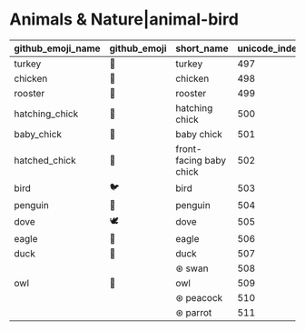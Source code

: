 # Animals & Nature|animal-bird

|github_emoji_name|github_emoji|short_name|unicode_index|
|---|---|---|---|
|turkey|:turkey:|turkey|497|
|chicken|:chicken:|chicken|498|
|rooster|:rooster:|rooster|499|
|hatching_chick|:hatching_chick:|hatching chick|500|
|baby_chick|:baby_chick:|baby chick|501|
|hatched_chick|:hatched_chick:|front-facing baby chick|502|
|bird|:bird:|bird|503|
|penguin|:penguin:|penguin|504|
|dove|:dove:|dove|505|
|eagle|:eagle:|eagle|506|
|duck|:duck:|duck|507|
|||⊛ swan|508|
|owl|:owl:|owl|509|
|||⊛ peacock|510|
|||⊛ parrot|511|
